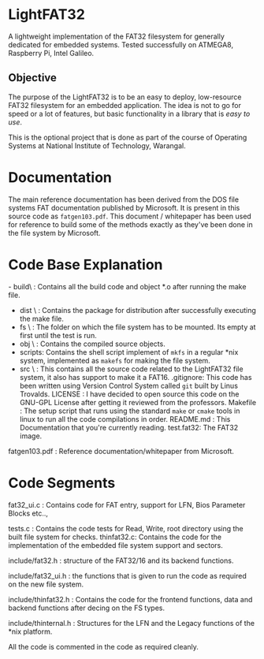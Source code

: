 LightFAT32
==========

A lightweight implementation of the FAT32 filesystem for generally dedicated for embedded systems.
Tested successfully on ATMEGA8, Raspberry Pi, Intel Galileo.

Objective
---------
The purpose of the LightFAT32 is to be an easy to deploy, low-resource FAT32 filesystem for an embedded application.  The idea is not to go for speed or a lot of features, but basic functionality in a library that is *easy to use*.

This is the optional project that is done as part of the course of Operating Systems at National Institute of Technology, Warangal.

Documentation
=============
The main reference documentation has been derived from the DOS file systems FAT documentation published by Microsoft. It is present in this source code as `fatgen103.pdf`. This document / whitepaper has been used for reference to build some of the methods exactly as they've been done in the file system by Microsoft.

Code Base Explanation
=====================

\- build\  : Contains all the build code and object *.o after running the make file.
 - dist \  : Contains the package for distribution after successfully executing the make file.
 - fs   \  : The folder on which the file system has to be mounted. Its empty at first until the test is run.
 - obj  \  : Contains the compiled source objects.
 - scripts\: Contains the shell script implement of `mkfs` in a regular *nix system, implemented as `makefs` for making the
 				file system.
 - src \   : This contains all the source code related to the LightFAT32 file system, it also has support to make it a FAT16.
 .gitignore: This code has been written using Version Control System called `git` built by Linus Trovalds.
 LICENSE  : I have decided to open source this code on the GNU-GPL License after getting it reviewed from the professors.
 Makefile : The setup script that runs using the standard `make` or `cmake` tools in linux to run all the code compilations in
 				order.
 README.md : This Documentation that you're currently reading.
 test.fat32: The FAT32 image. 

 fatgen103.pdf : Reference documentation/whitepaper from Microsoft.


Code Segments
=============

fat32_ui.c : Contains code for FAT entry, support for LFN, Bios Parameter Blocks etc..,

tests.c    : Contains the code tests for Read, Write, root directory using the built file system for checks.
thinfat32.c: Contains the code for the implementation of the embedded file system support and sectors.


include/fat32.h : structure of the FAT32/16 and its backend functions.

include/fat32_ui.h : the functions that is given to run the code as required on the new file system.

include/thinfat32.h : Contains the code for the frontend functions, data and backend functions after decing on the FS types.

include/thinternal.h : Structures for the LFN and the Legacy functions of the *nix platform.

All the code is commented in the code as required cleanly.


